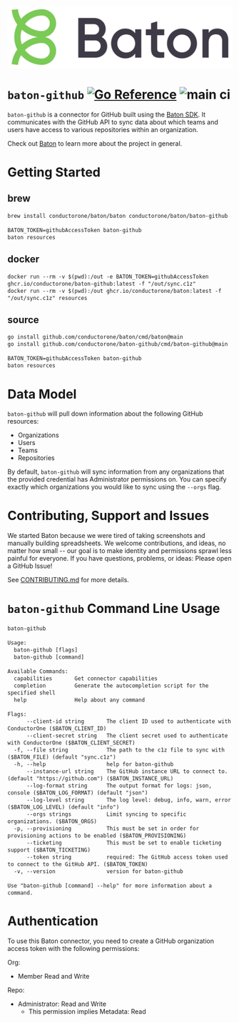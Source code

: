 ![Baton Logo](./docs/images/baton-logo.png)

# `baton-github` [![Go Reference](https://pkg.go.dev/badge/github.com/conductorone/baton-github.svg)](https://pkg.go.dev/github.com/conductorone/baton-github) ![main ci](https://github.com/conductorone/baton-github/actions/workflows/main.yaml/badge.svg)

`baton-github` is a connector for GitHub built using the [Baton SDK](https://github.com/conductorone/baton-sdk). It communicates with the GitHub API to sync data about which teams and users have access to various repositories within an organization.

Check out [Baton](https://github.com/conductorone/baton) to learn more about the project in general.

# Getting Started

## brew

```
brew install conductorone/baton/baton conductorone/baton/baton-github

BATON_TOKEN=githubAccessToken baton-github
baton resources
```

## docker

```
docker run --rm -v $(pwd):/out -e BATON_TOKEN=githubAccessToken ghcr.io/conductorone/baton-github:latest -f "/out/sync.c1z"
docker run --rm -v $(pwd):/out ghcr.io/conductorone/baton:latest -f "/out/sync.c1z" resources
```

## source

```
go install github.com/conductorone/baton/cmd/baton@main
go install github.com/conductorone/baton-github/cmd/baton-github@main

BATON_TOKEN=githubAccessToken baton-github
baton resources
```

# Data Model

`baton-github` will pull down information about the following GitHub resources:

- Organizations
- Users
- Teams
- Repositories

By default, `baton-github` will sync information from any organizations that the provided credential has Administrator permissions on. You can specify exactly which organizations you would like to sync using the `--orgs` flag.

# Contributing, Support and Issues

We started Baton because we were tired of taking screenshots and manually building spreadsheets. We welcome contributions, and ideas, no matter how small -- our goal is to make identity and permissions sprawl less painful for everyone. If you have questions, problems, or ideas: Please open a GitHub Issue!

See [CONTRIBUTING.md](https://github.com/ConductorOne/baton/blob/main/CONTRIBUTING.md) for more details.

# `baton-github` Command Line Usage

```
baton-github

Usage:
  baton-github [flags]
  baton-github [command]

Available Commands:
  capabilities       Get connector capabilities
  completion         Generate the autocompletion script for the specified shell
  help               Help about any command

Flags:
      --client-id string       The client ID used to authenticate with ConductorOne ($BATON_CLIENT_ID)
      --client-secret string   The client secret used to authenticate with ConductorOne ($BATON_CLIENT_SECRET)
  -f, --file string            The path to the c1z file to sync with ($BATON_FILE) (default "sync.c1z")
  -h, --help                   help for baton-github
      --instance-url string    The GitHub instance URL to connect to. (default "https://github.com") ($BATON_INSTANCE_URL)
      --log-format string      The output format for logs: json, console ($BATON_LOG_FORMAT) (default "json")
      --log-level string       The log level: debug, info, warn, error ($BATON_LOG_LEVEL) (default "info")
      --orgs strings           Limit syncing to specific organizations. ($BATON_ORGS)
  -p, --provisioning           This must be set in order for provisioning actions to be enabled ($BATON_PROVISIONING)
      --ticketing              This must be set to enable ticketing support ($BATON_TICKETING)
      --token string           required: The GitHub access token used to connect to the GitHub API. ($BATON_TOKEN)
  -v, --version                version for baton-github

Use "baton-github [command] --help" for more information about a command.
```

# Authentication

To use this Baton connector, you need to create a GitHub organization access token with the following permissions:

Org:
- Member Read and Write

Repo:
- Administrator: Read and Write
  - This permission implies Metadata: Read

